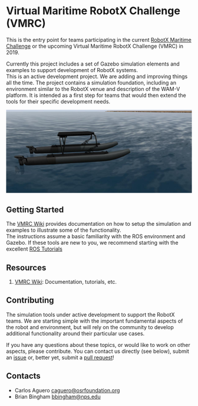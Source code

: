 # Virtual Maritime RobotX Challenge (VMRC)

This is the entry point for teams participating in the current [RobotX Maritime Challenge](http://robotx.org/) or the upcoming Virtual Maritime RobotX Challenge (VMRC) in 2019.

Currently this project includes a set of Gazebo simulation elements and examples to support development of RobotX systems.  
This is an active development project.  We are adding and improving things all the time.  The project contains a simulation foundation, including an environment similar 
to the RobotX venue and description of the WAM-V platform.  It is intended as a first step for teams that would then extend the tools for their specific development needs.

![VMRC](images/vmrc.jpg)

## Getting Started

The [VMRC Wiki](https://bitbucket.org/osrf/vmrc/wiki) provides documentation on how to setup the simulation and examples to illustrate some of the functionality.  
The instructions assume a basic familiarity with the ROS environment and Gazebo.  If these tools are new to you, we recommend starting with the excellent [ROS Tutorials](http://wiki.ros.org/ROS/Tutorials)


## Resources

1. [VMRC Wiki](https://bitbucket.org/osrf/vmrc/wiki): Documentation, tutorials, etc.

## Contributing

The simulation tools under active development to support the RobotX teams.  We are starting simple with the important fundamental aspects of the robot and environment, 
but will rely on the community to develop additional functionality around their particular use cases.

If you have any questions about these topics, or would like to work on other aspects, please contribute.  You can contact us directly (see below), submit an [issue](https://bitbucket.org/osrf/vmrc/issues) or, better yet, submit a [pull request](https://bitbucket.org/osrf/vmrc/pull-requests/)!

## Contacts

 * Carlos Aguero <caguero@osrfoundation.org>
 * Brian Bingham <bbingham@nps.edu>
